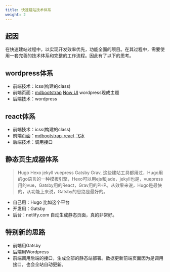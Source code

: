 ```yaml
---
title: 快速建站技术体系
weight: 2
---
```


## 起因
在快速建站过程中，以实现开发效率优先，功能全面的项目。在其过程中，需要使用一套完善的技术体系和完整的工作流程。因此有了以下的思考。

## wordpress体系

- 前端技术：icss(构建的class)
- 前端页面：[mdbootstrap](https://mdbootstrap.com) [Now UI](https://demos.creative-tim.com/now-ui-kit/index.html) wordpress现成主题
- 后端技术：wordpress

## react体系

- 前端技术：icss(构建的class)
- 前端页面：[mdbootstrap-react](https://mdbootstrap.com/docs/react/) [飞冰](https://alibaba.github.io/ice)
- 后端技术：调用接口

## 静态页生成器体系

> Hugo Hexo jekyll vuepress Gatsby Grav, 这些建站工具都用过，Hugo用的go语言的一种模板引擎，Hexo可以用ejs和jade，jekyll也是，vuepress用的vue，Gatsby用的React，Grav用的PHP。从效果来说，Hugo是最快的，从功能上来说，Gatsby的思路是最好的。

- 自己用：Hugo 比如这个平台
- 开发用：Gatsby
- 后台：netlify.com 自动生成静态页面，真的非常好。


## 特别新的思路

- 前端用Gatsby 
- 后端用Wordpress
- 前端调用后端的接口，生成全部的静态站部署。数据更新前端页面因为是调用接口，也会全站自动更新。
